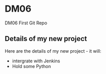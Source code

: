 # DM06
DM06 First Git Repo
## Details of my new project
Here are the details of my new project - it will:
- intergrate with Jenkins
- Hold some Python
